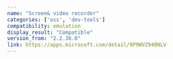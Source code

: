 ```yaml
---
name: "Screen& video recorder"
categories: ['oss', 'dev-tools']
compatibility: emulation
display_result: "Compatible"
version_from: "2.2.36.0"
link: https://apps.microsoft.com/detail/9P9WVZ948NLV
---
```

